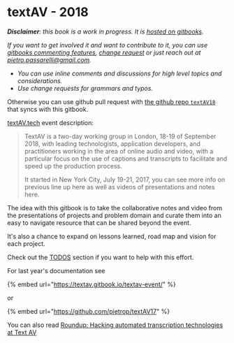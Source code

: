 # textAV - 2018

_**Disclaimer**: this book is a work in progress. It is_ [_hosted on gitbooks_](https://textav.gitbook.io/textav-event-2018)_._

_If you want to get involved it and want to contribute to it, you can use_ [_gitbooks commenting features_](https://www.gitbook.com/blog/features/discussions)_,_ [ _change request_](https://help.gitbook.com/books/what-are-change-requests.html) _or just reach out at_ [_pietro.passarelli@gmail.com_](https://github.com/pietrop/textAV17/tree/d9eeec043330d1e9b637e1887287d06650857ba7/pietro.passarelli@gmail.com)_._

* _You can use inline comments and discussions for high level topics and considerations._
* _Use change requests for grammars and typos._

Otherwise you can use github pull request with [the github repo `textAV18`](https://github.com/pietrop/textAV18) that syncs with this gitbook.

[textAV.tech](http://textAV.tech) event description:

> TextAV is a two-day working group in London, 18-19 of September 2018, with leading technologists, application developers, and practitioners working in the area of online audio and video, with a particular focus on the use of captions and transcripts to facilitate and speed up the production process.
>
> It started in New York City, July 19-21, 2017, you can see more info on previous line up here as well as videos of presentations and notes here.



The idea with this gitbook is to take the collaborative notes and video from the presentations of projects and problem domain and curate them into an easy to navigate resource that can be shared beyond the event.

It's also a chance to expand on lessons learned, road map and vision for each project.

Check out the [TODOS]() section if you want to help with this effort.



For last year's documentation see 



{% embed url="https://textav.gitbook.io/textav-event/" %}

or

{% embed url="https://github.com/pietrop/textAV17" %}


You can also read [Roundup: Hacking automated transcription technologies at Text AV](https://medium.com/bbc-news-labs/roundup-hacking-automated-transcription-technologies-at-text-av-4afd1eb4e71b)



